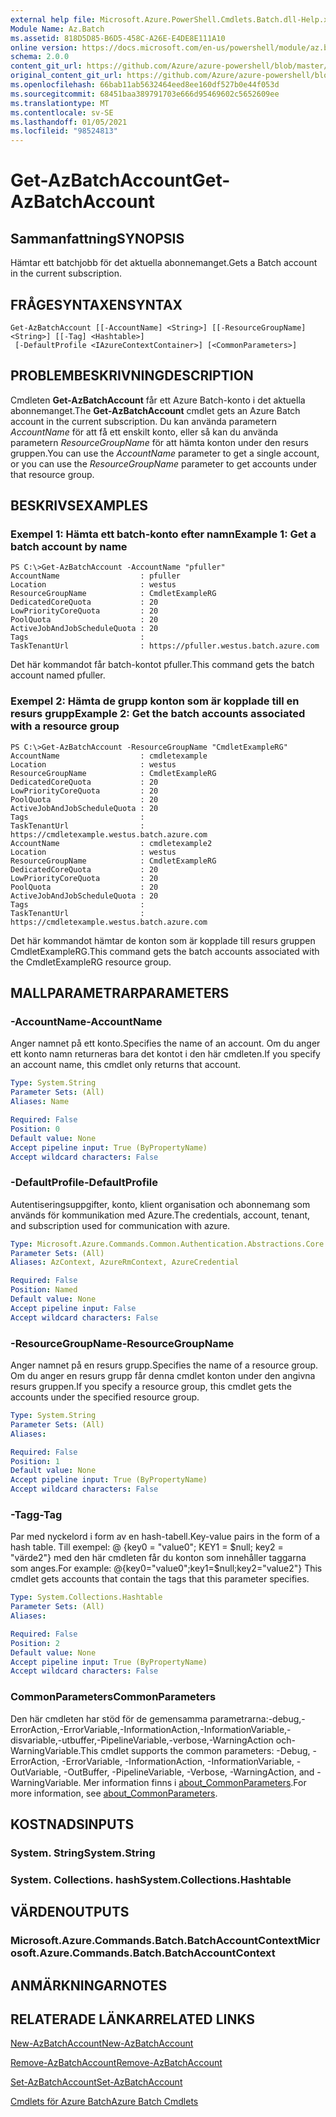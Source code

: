 ```yaml
---
external help file: Microsoft.Azure.PowerShell.Cmdlets.Batch.dll-Help.xml
Module Name: Az.Batch
ms.assetid: 818D5D85-B6D5-458C-A26E-E4DE8E111A10
online version: https://docs.microsoft.com/en-us/powershell/module/az.batch/get-azbatchaccount
schema: 2.0.0
content_git_url: https://github.com/Azure/azure-powershell/blob/master/src/Batch/Batch/help/Get-AzBatchAccount.md
original_content_git_url: https://github.com/Azure/azure-powershell/blob/master/src/Batch/Batch/help/Get-AzBatchAccount.md
ms.openlocfilehash: 66bab11ab5632464eed8ee160df527b0e44f053d
ms.sourcegitcommit: 68451baa389791703e666d95469602c5652609ee
ms.translationtype: MT
ms.contentlocale: sv-SE
ms.lasthandoff: 01/05/2021
ms.locfileid: "98524813"
---
```

# <span data-ttu-id="6bdea-101">Get-AzBatchAccount</span><span class="sxs-lookup"><span data-stu-id="6bdea-101">Get-AzBatchAccount</span></span>

## <span data-ttu-id="6bdea-102">Sammanfattning</span><span class="sxs-lookup"><span data-stu-id="6bdea-102">SYNOPSIS</span></span>
<span data-ttu-id="6bdea-103">Hämtar ett batchjobb för det aktuella abonnemanget.</span><span class="sxs-lookup"><span data-stu-id="6bdea-103">Gets a Batch account in the current subscription.</span></span>

## <span data-ttu-id="6bdea-104">FRÅGESYNTAXEN</span><span class="sxs-lookup"><span data-stu-id="6bdea-104">SYNTAX</span></span>

```
Get-AzBatchAccount [[-AccountName] <String>] [[-ResourceGroupName] <String>] [[-Tag] <Hashtable>]
 [-DefaultProfile <IAzureContextContainer>] [<CommonParameters>]
```

## <span data-ttu-id="6bdea-105">PROBLEMBESKRIVNING</span><span class="sxs-lookup"><span data-stu-id="6bdea-105">DESCRIPTION</span></span>
<span data-ttu-id="6bdea-106">Cmdleten **Get-AzBatchAccount** får ett Azure Batch-konto i det aktuella abonnemanget.</span><span class="sxs-lookup"><span data-stu-id="6bdea-106">The **Get-AzBatchAccount** cmdlet gets an Azure Batch account in the current subscription.</span></span> <span data-ttu-id="6bdea-107">Du kan använda parametern *AccountName* för att få ett enskilt konto, eller så kan du använda parametern *ResourceGroupName* för att hämta konton under den resurs gruppen.</span><span class="sxs-lookup"><span data-stu-id="6bdea-107">You can use the *AccountName* parameter to get a single account, or you can use the *ResourceGroupName* parameter to get accounts under that resource group.</span></span>

## <span data-ttu-id="6bdea-108">BESKRIVS</span><span class="sxs-lookup"><span data-stu-id="6bdea-108">EXAMPLES</span></span>

### <span data-ttu-id="6bdea-109">Exempel 1: Hämta ett batch-konto efter namn</span><span class="sxs-lookup"><span data-stu-id="6bdea-109">Example 1: Get a batch account by name</span></span>
```
PS C:\>Get-AzBatchAccount -AccountName "pfuller"
AccountName                  : pfuller
Location                     : westus
ResourceGroupName            : CmdletExampleRG
DedicatedCoreQuota           : 20
LowPriorityCoreQuota         : 20
PoolQuota                    : 20
ActiveJobAndJobScheduleQuota : 20
Tags                         :
TaskTenantUrl                : https://pfuller.westus.batch.azure.com
```

<span data-ttu-id="6bdea-110">Det här kommandot får batch-kontot pfuller.</span><span class="sxs-lookup"><span data-stu-id="6bdea-110">This command gets the batch account named pfuller.</span></span>

### <span data-ttu-id="6bdea-111">Exempel 2: Hämta de grupp konton som är kopplade till en resurs grupp</span><span class="sxs-lookup"><span data-stu-id="6bdea-111">Example 2: Get the batch accounts associated with a resource group</span></span>
```
PS C:\>Get-AzBatchAccount -ResourceGroupName "CmdletExampleRG"
AccountName                  : cmdletexample
Location                     : westus
ResourceGroupName            : CmdletExampleRG
DedicatedCoreQuota           : 20
LowPriorityCoreQuota         : 20
PoolQuota                    : 20
ActiveJobAndJobScheduleQuota : 20
Tags                         :
TaskTenantUrl                : https://cmdletexample.westus.batch.azure.com
AccountName                  : cmdletexample2
Location                     : westus
ResourceGroupName            : CmdletExampleRG
DedicatedCoreQuota           : 20
LowPriorityCoreQuota         : 20
PoolQuota                    : 20
ActiveJobAndJobScheduleQuota : 20
Tags                         :
TaskTenantUrl                : https://cmdletexample.westus.batch.azure.com
```

<span data-ttu-id="6bdea-112">Det här kommandot hämtar de konton som är kopplade till resurs gruppen CmdletExampleRG.</span><span class="sxs-lookup"><span data-stu-id="6bdea-112">This command gets the batch accounts associated with the CmdletExampleRG resource group.</span></span>

## <span data-ttu-id="6bdea-113">MALLPARAMETRAR</span><span class="sxs-lookup"><span data-stu-id="6bdea-113">PARAMETERS</span></span>

### <span data-ttu-id="6bdea-114">-AccountName</span><span class="sxs-lookup"><span data-stu-id="6bdea-114">-AccountName</span></span>
<span data-ttu-id="6bdea-115">Anger namnet på ett konto.</span><span class="sxs-lookup"><span data-stu-id="6bdea-115">Specifies the name of an account.</span></span>
<span data-ttu-id="6bdea-116">Om du anger ett konto namn returneras bara det kontot i den här cmdleten.</span><span class="sxs-lookup"><span data-stu-id="6bdea-116">If you specify an account name, this cmdlet only returns that account.</span></span>

```yaml
Type: System.String
Parameter Sets: (All)
Aliases: Name

Required: False
Position: 0
Default value: None
Accept pipeline input: True (ByPropertyName)
Accept wildcard characters: False
```

### <span data-ttu-id="6bdea-117">-DefaultProfile</span><span class="sxs-lookup"><span data-stu-id="6bdea-117">-DefaultProfile</span></span>
<span data-ttu-id="6bdea-118">Autentiseringsuppgifter, konto, klient organisation och abonnemang som används för kommunikation med Azure.</span><span class="sxs-lookup"><span data-stu-id="6bdea-118">The credentials, account, tenant, and subscription used for communication with azure.</span></span>

```yaml
Type: Microsoft.Azure.Commands.Common.Authentication.Abstractions.Core.IAzureContextContainer
Parameter Sets: (All)
Aliases: AzContext, AzureRmContext, AzureCredential

Required: False
Position: Named
Default value: None
Accept pipeline input: False
Accept wildcard characters: False
```

### <span data-ttu-id="6bdea-119">-ResourceGroupName</span><span class="sxs-lookup"><span data-stu-id="6bdea-119">-ResourceGroupName</span></span>
<span data-ttu-id="6bdea-120">Anger namnet på en resurs grupp.</span><span class="sxs-lookup"><span data-stu-id="6bdea-120">Specifies the name of a resource group.</span></span>
<span data-ttu-id="6bdea-121">Om du anger en resurs grupp får denna cmdlet konton under den angivna resurs gruppen.</span><span class="sxs-lookup"><span data-stu-id="6bdea-121">If you specify a resource group, this cmdlet gets the accounts under the specified resource group.</span></span>

```yaml
Type: System.String
Parameter Sets: (All)
Aliases:

Required: False
Position: 1
Default value: None
Accept pipeline input: True (ByPropertyName)
Accept wildcard characters: False
```

### <span data-ttu-id="6bdea-122">-Tagg</span><span class="sxs-lookup"><span data-stu-id="6bdea-122">-Tag</span></span>
<span data-ttu-id="6bdea-123">Par med nyckelord i form av en hash-tabell.</span><span class="sxs-lookup"><span data-stu-id="6bdea-123">Key-value pairs in the form of a hash table.</span></span> <span data-ttu-id="6bdea-124">Till exempel: @ {key0 = "value0"; KEY1 = $null; key2 = "värde2"} med den här cmdleten får du konton som innehåller taggarna som anges.</span><span class="sxs-lookup"><span data-stu-id="6bdea-124">For example: @{key0="value0";key1=$null;key2="value2"} This cmdlet gets accounts that contain the tags that this parameter specifies.</span></span>

```yaml
Type: System.Collections.Hashtable
Parameter Sets: (All)
Aliases:

Required: False
Position: 2
Default value: None
Accept pipeline input: True (ByPropertyName)
Accept wildcard characters: False
```

### <span data-ttu-id="6bdea-125">CommonParameters</span><span class="sxs-lookup"><span data-stu-id="6bdea-125">CommonParameters</span></span>
<span data-ttu-id="6bdea-126">Den här cmdleten har stöd för de gemensamma parametrarna:-debug,-ErrorAction,-ErrorVariable,-InformationAction,-InformationVariable,-disvariable,-utbuffer,-PipelineVariable,-verbose,-WarningAction och-WarningVariable.</span><span class="sxs-lookup"><span data-stu-id="6bdea-126">This cmdlet supports the common parameters: -Debug, -ErrorAction, -ErrorVariable, -InformationAction, -InformationVariable, -OutVariable, -OutBuffer, -PipelineVariable, -Verbose, -WarningAction, and -WarningVariable.</span></span> <span data-ttu-id="6bdea-127">Mer information finns i [about_CommonParameters](http://go.microsoft.com/fwlink/?LinkID=113216).</span><span class="sxs-lookup"><span data-stu-id="6bdea-127">For more information, see [about_CommonParameters](http://go.microsoft.com/fwlink/?LinkID=113216).</span></span>

## <span data-ttu-id="6bdea-128">KOSTNADS</span><span class="sxs-lookup"><span data-stu-id="6bdea-128">INPUTS</span></span>

### <span data-ttu-id="6bdea-129">System. String</span><span class="sxs-lookup"><span data-stu-id="6bdea-129">System.String</span></span>

### <span data-ttu-id="6bdea-130">System. Collections. hash</span><span class="sxs-lookup"><span data-stu-id="6bdea-130">System.Collections.Hashtable</span></span>

## <span data-ttu-id="6bdea-131">VÄRDEN</span><span class="sxs-lookup"><span data-stu-id="6bdea-131">OUTPUTS</span></span>

### <span data-ttu-id="6bdea-132">Microsoft.Azure.Commands.Batch.BatchAccountContext</span><span class="sxs-lookup"><span data-stu-id="6bdea-132">Microsoft.Azure.Commands.Batch.BatchAccountContext</span></span>

## <span data-ttu-id="6bdea-133">ANMÄRKNINGAR</span><span class="sxs-lookup"><span data-stu-id="6bdea-133">NOTES</span></span>

## <span data-ttu-id="6bdea-134">RELATERADE LÄNKAR</span><span class="sxs-lookup"><span data-stu-id="6bdea-134">RELATED LINKS</span></span>

[<span data-ttu-id="6bdea-135">New-AzBatchAccount</span><span class="sxs-lookup"><span data-stu-id="6bdea-135">New-AzBatchAccount</span></span>](./New-AzBatchAccount.md)

[<span data-ttu-id="6bdea-136">Remove-AzBatchAccount</span><span class="sxs-lookup"><span data-stu-id="6bdea-136">Remove-AzBatchAccount</span></span>](./Remove-AzBatchAccount.md)

[<span data-ttu-id="6bdea-137">Set-AzBatchAccount</span><span class="sxs-lookup"><span data-stu-id="6bdea-137">Set-AzBatchAccount</span></span>](./Set-AzBatchAccount.md)

[<span data-ttu-id="6bdea-138">Cmdlets för Azure Batch</span><span class="sxs-lookup"><span data-stu-id="6bdea-138">Azure Batch Cmdlets</span></span>](/powershell/module/Az.Batch/)
